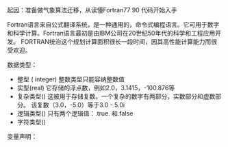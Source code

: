 起因：准备做气象算法迁移，从读懂Fortran77 90 代码开始入手

Fortran语言来自公式翻译系统，是一种通用的，命令式编程语言。它可用于数字和科学计算。Fortran语言最初是由IBM公司在20世纪50年代的科学和工程应用开发。 FORTRAN统治这个规划计算面积很长一段时间，因其高性能计算能力而很受欢迎。

数据类型：

* 整型 \( integer\) 整数类型只能容纳整数值
* 实型\(real\) 它存储的浮点数，例如2.0，3.1415，-100.876等
* 复杂类型\(\)  这被用于存储复数。一个复杂的数字有两部分，实数部分和虚数部分。 该复数（3.0，-5.0）等于3.0 - 5.0i
* 逻辑类型\(\)  只有两个逻辑值：.true. 和.false
* 字符类型\(\)

变量声明：

